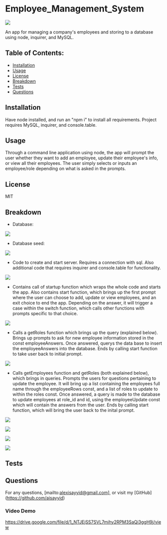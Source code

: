 # Employee_Management_System
![](https://img.shields.io/badge/License-MIT-blue)

An app for managing a company's employees and storing to a database using node, inquirer, and MySQL.
## Table of Contents:
  - [Installation](#Installation)
  - [Usage](#Usage)
  - [License](#License)
  - [Breakdown](#Breakdown)
  - [Tests](#Tests)
  - [Questions](#Questions)
  ## Installation
  Have node installed, and run an "npm i" to install all requirements. Project requires MySQL, inquirer, and console.table. 
  ## Usage
  Through a command line application using node, the app will prompt the user whether they want to add an employee, update their employee's info, or view all their employees.  The user simply selects or inputs an employee/role depending on what is asked in the prompts.
  ## License
  MIT
  ## Breakdown
  - Database:
  
  ![](images/employeeDB.png)
  
  - Database seed:
  
  ![](images/seed.png)
  
  - Code to create and start server.  Requires a connection with sql.  Also additional code that requires inquirer and console.table for functionality.
  
  ![](images/server.png)
  
  - Contains call of startup function which wraps the whole code and starts the app.  Also contains start function, which brings up the first prompt where the user can choose to add, update or view employees, and an exit choice to end the app.  Depending on the answer, it will trigger a case within the switch function, which calls other functions with prompts specific to that choice.
  
  ![](images/startup.png)
  
  - Calls a getRoles function which brings up the query (explained below).  Brings up prompts to ask for new employee information stored in the const employeeAnswers.  Once answered, querys the data base to insert the employeeAnswers into the database.  Ends by calling start function to take user back to initial prompt.
  
  ![](images/addEmployee.png)
  
  - Calls getEmployees function and getRoles (both explained below), which brings in queries.  Prompts the users for questions pertaining to update the employee. It will bring up a list containing the employees full name through the employeeRows const, and a list of roles to update to within the roles const.  Once answered, a query is made to the database to update employees at role_id and id, using the employeeUpdate const which will contain the answers from the user.  Ends by calling start function, which will bring the user back to the inital prompt.
   
  ![](images/updateEmployee.png)
  
  ![](images/viewEmployees.png)
  
  ![](images/getEmployees.png)
  
  ![](images/getRoles.png)
  
  ## Tests
  
  ## Questions
  For any questions, [mailto:alexisayyid@gmail.com], or visit my [GitHub] (https://github.com/aisayyid) 
  ### Video Demo
  https://drive.google.com/file/d/1_NTJEjSS7SVL7mihy2RPM3SaQi3ggH9j/view
